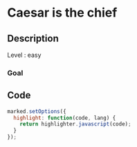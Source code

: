 # Caesar is the chief

## Description

Level : easy

### Goal

## Code

```js
marked.setOptions({
  highlight: function(code, lang) {
    return highlighter.javascript(code);
  }
});
```


